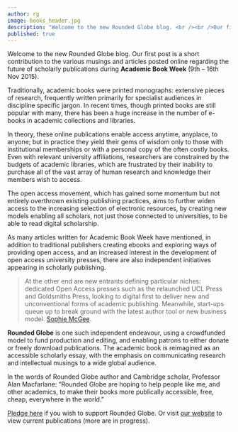 ```yaml
---
author: rg
image: books_header.jpg
description: "Welcome to the new Rounded Globe blog. <br /><br />Our first post is a short contribution to the various musings and articles posted online regarding the future of scholarly publications during <strong>Academic Book Week</strong> (9th – 16th Nov 2015)."
published: true
---
```


Welcome to the new Rounded Globe blog. Our first post is a short contribution to the various musings and articles posted online regarding the future of scholarly publications during **Academic Book Week** (9th – 16th Nov 2015).

Traditionally, academic books were printed monographs: extensive pieces of research, frequently written primarily for specialist audiences in discipline specific jargon. In recent times, though printed books are still popular with many, there has been a huge increase in the number of e-books in academic collections and libraries.

In theory, these online publications enable access anytime, anyplace, to anyone; but in practice they yield their gems of wisdom only to those with institutional memberships or with a personal copy of the often costly books. Even with relevant university affiliations, researchers are constrained by the budgets of academic libraries, which are frustrated by their inability to purchase all of the vast array of human research and knowledge their members wish to access.

The open access movement, which has gained some momentum but not entirely overthrown existing publishing practices, aims to further widen access to the increasing selection of electronic resources, by creating new models enabling all scholars, not just those connected to universities, to be able to read digital scholarship.

As many articles written for Academic Book Week have mentioned, in addition to traditional publishers creating ebooks and exploring ways of providing open access, and an increased interest in the development of open access university presses, there are also independent initiatives appearing in scholarly publishing.

> At the other end are new entrants defining particular niches: dedicated Open Access presses such as the relaunched UCL Press and Goldsmiths Press, looking to digital first to deliver new and unconventional forms of academic publishing. Meanwhile, start-ups queue up to break ground with the latest author tool or new business model. [Sophie McGee](http://blog.oup.com/2015/11/future-scholarly-publishing/?utm_source=twitter&utm_medium=oupacademic&utm_campaign=oupblog#sthash.3KRSD5Tb.dpuf).  

**Rounded Globe** is one such independent endeavour, using a crowdfunded model to fund production and editing, and enabling patrons to either donate or freely download publications. The academic book is reimagined as an accessible scholarly essay, with the emphasis on communicating research and intellectual musings to a wide global audience.

In the words of Rounded Globe author and Cambridge scholar, Professor Alan Macfarlane: “Rounded Globe are hoping to help people like me, and other academics, to make their books more publically accessible, free, cheap, everywhere in the world.”

[Pledge here](https://www.patreon.com/roundedglobe?ty=h) if you wish to support Rounded Globe. 
Or visit [our website](http://roundedglobe.com/books) to view current publications (more are in progress).

